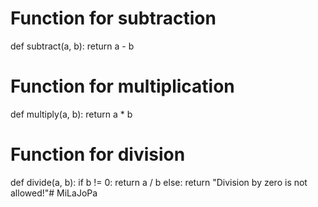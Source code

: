 # Function for subtraction
def subtract(a, b):
    return a - b

# Function for multiplication
def multiply(a, b):
    return a * b

# Function for division
def divide(a, b):
    if b != 0:
        return a / b
    else:
        return "Division by zero is not allowed!"# MiLaJoPa
